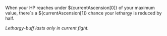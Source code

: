 When your HP reaches under \${currentAscension[0]} of your maximum value, there´s a \${currentAscension[1]} chance your lethargy is reduced by half.

_Lethargy-buff lasts only in current fight._
